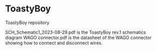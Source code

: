 # ToastyBoy
ToastyBoy repository

SCH_Schematic1_2023-08-29.pdf is the ToastyBoy rev.1 schematics diagram
WAGO connector.pdf is the datasheet of the WAGO connector showing how to connect and disconnect wires.

